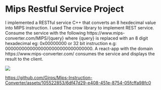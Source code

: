 <h1>Mips Restful Service Project</h1>
<p>I implemented a RESTful service C++ that converts an 8 hexdecimal value into MIPS instruction. I used 
The crow library to implement REST service. Consume the service with the following https://www.mips-converter.com/MIPS/{query} where {query} is replaced with an 8 digit hexadecimal eg: 0x00000000
or 32 bit instruction e.g: 00000000000000000000000000000000. A react-app with the domain https://www.mips-converter.com/ consumes the service and displays the result to the client.  </p>
<img src = https://github.com/Girps/Mips-Instruction-Converter/assets/105522853/a887759e-3988-4575-92dc-4c5a30b7d663> </img>

https://github.com/Girps/Mips-Instruction-Converter/assets/105522853/6df47d29-e408-451e-8754-05fcffa98fc0
